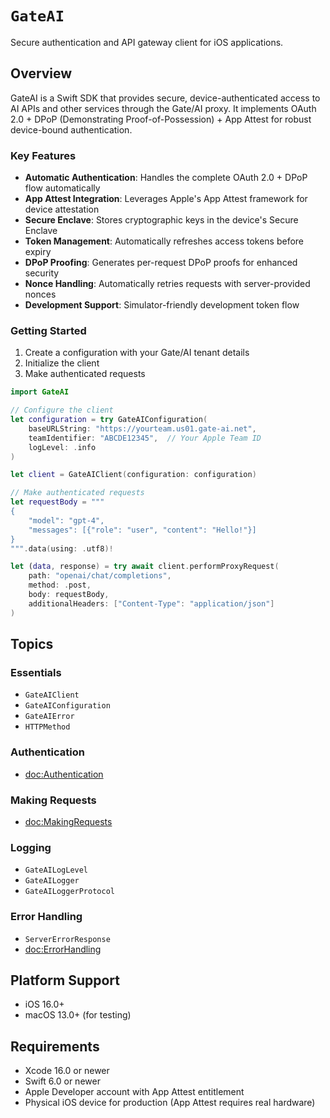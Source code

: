 # ``GateAI``

Secure authentication and API gateway client for iOS applications.

## Overview

GateAI is a Swift SDK that provides secure, device-authenticated access to AI APIs and other services through the Gate/AI proxy. It implements OAuth 2.0 + DPoP (Demonstrating Proof-of-Possession) + App Attest for robust device-bound authentication.

### Key Features

- **Automatic Authentication**: Handles the complete OAuth 2.0 + DPoP flow automatically
- **App Attest Integration**: Leverages Apple's App Attest framework for device attestation
- **Secure Enclave**: Stores cryptographic keys in the device's Secure Enclave
- **Token Management**: Automatically refreshes access tokens before expiry
- **DPoP Proofing**: Generates per-request DPoP proofs for enhanced security
- **Nonce Handling**: Automatically retries requests with server-provided nonces
- **Development Support**: Simulator-friendly development token flow

### Getting Started

1. Create a configuration with your Gate/AI tenant details
2. Initialize the client
3. Make authenticated requests

```swift
import GateAI

// Configure the client
let configuration = try GateAIConfiguration(
    baseURLString: "https://yourteam.us01.gate-ai.net",
    teamIdentifier: "ABCDE12345",  // Your Apple Team ID
    logLevel: .info
)

let client = GateAIClient(configuration: configuration)

// Make authenticated requests
let requestBody = """
{
    "model": "gpt-4",
    "messages": [{"role": "user", "content": "Hello!"}]
}
""".data(using: .utf8)!

let (data, response) = try await client.performProxyRequest(
    path: "openai/chat/completions",
    method: .post,
    body: requestBody,
    additionalHeaders: ["Content-Type": "application/json"]
)
```

## Topics

### Essentials

- ``GateAIClient``
- ``GateAIConfiguration``
- ``GateAIError``
- ``HTTPMethod``

### Authentication

- <doc:Authentication>

### Making Requests

- <doc:MakingRequests>

### Logging

- ``GateAILogLevel``
- ``GateAILogger``
- ``GateAILoggerProtocol``

### Error Handling

- ``ServerErrorResponse``
- <doc:ErrorHandling>

## Platform Support

- iOS 16.0+
- macOS 13.0+ (for testing)

## Requirements

- Xcode 16.0 or newer
- Swift 6.0 or newer
- Apple Developer account with App Attest entitlement
- Physical iOS device for production (App Attest requires real hardware)
